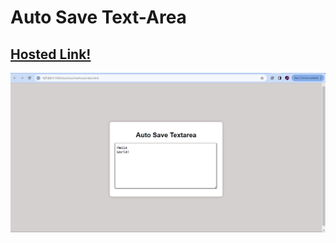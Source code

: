 # Auto Save Text-Area

## [Hosted Link!](https://hsc92180.github.io/JS-Projects/AutoSaveTextArea/)

![Alt text](image.png)
